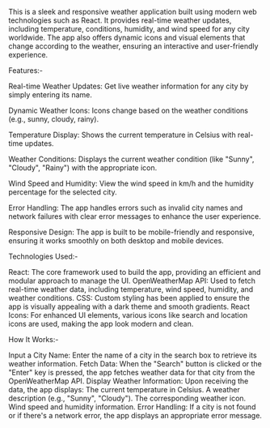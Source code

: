 This is a sleek and responsive weather application built using modern web technologies such as React. It provides real-time weather updates, including temperature, conditions, humidity, and wind speed for any city worldwide. The app also offers dynamic icons and visual elements that change according to the weather, ensuring an interactive and user-friendly experience.





Features:-

Real-time Weather Updates: Get live weather information for any city by simply entering its name.

Dynamic Weather Icons: Icons change based on the weather conditions (e.g., sunny, cloudy, rainy).

Temperature Display: Shows the current temperature in Celsius with real-time updates.

Weather Conditions: Displays the current weather condition (like "Sunny", "Cloudy", "Rainy") with the appropriate icon.

Wind Speed and Humidity: View the wind speed in km/h and the humidity percentage for the selected city.

Error Handling: The app handles errors such as invalid city names and network failures with clear error messages to enhance the user experience.

Responsive Design: The app is built to be mobile-friendly and responsive, ensuring it works smoothly on both desktop and mobile devices.



Technologies Used:-

React: The core framework used to build the app, providing an efficient and modular approach to manage the UI.
OpenWeatherMap API: Used to fetch real-time weather data, including temperature, wind speed, humidity, and weather conditions.
CSS: Custom styling has been applied to ensure the app is visually appealing with a dark theme and smooth gradients.
React Icons: For enhanced UI elements, various icons like search and location icons are used, making the app look modern and clean.



How It Works:-

Input a City Name: Enter the name of a city in the search box to retrieve its weather information.
Fetch Data: When the "Search" button is clicked or the "Enter" key is pressed, the app fetches weather data for that city from the OpenWeatherMap API.
Display Weather Information: Upon receiving the data, the app displays:
The current temperature in Celsius.
A weather description (e.g., "Sunny", "Cloudy").
The corresponding weather icon.
Wind speed and humidity information.
Error Handling: If a city is not found or if there's a network error, the app displays an appropriate error message.